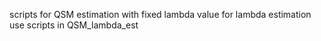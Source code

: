scripts for QSM estimation with fixed lambda value
for lambda estimation use scripts in QSM_lambda_est
